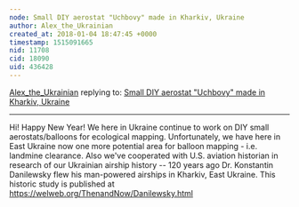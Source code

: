 ```yaml
---
node: Small DIY aerostat "Uchbovy" made in Kharkiv, Ukraine
author: Alex_the_Ukrainian
created_at: 2018-01-04 18:47:45 +0000
timestamp: 1515091665
nid: 11708
cid: 18090
uid: 436428
---
```




[Alex_the_Ukrainian](../profile/Alex_the_Ukrainian) replying to: [Small DIY aerostat "Uchbovy" made in Kharkiv, Ukraine](../notes/Alex_the_Ukrainian/03-21-2015/small-diy-aerostat-made-in-kharkiv-ukraine)

----
Hi! Happy New Year! We here in Ukraine continue to work on DIY small aerostats/balloons  for ecological mapping. Unfortunately, we have here in East Ukraine now one more potential area for balloon mapping - i.e. landmine clearance. 
Also we've cooperated with U.S. aviation historian in research of our Ukrainian airship history -- 120 years ago Dr. Konstantin Danilewsky flew his man-powered airships in Kharkiv, East Ukraine. This historic study is published at https://welweb.org/ThenandNow/Danilewsky.html
